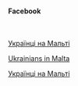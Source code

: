 #### Facebook

</br>

[Українці на Мальті](https://www.facebook.com/UkraininasinMalta/)

[Ukrainians in Malta](https://www.facebook.com/groups/509497399153604)

[Українці на Мальті
](https://www.facebook.com/groups/1531824850366953)
